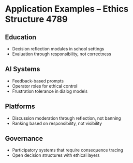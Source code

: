 # Application Examples – Ethics Structure 4789

## Education
- Decision reflection modules in school settings  
- Evaluation through responsibility, not correctness

## AI Systems
- Feedback-based prompts  
- Operator roles for ethical control  
- Frustration tolerance in dialog models

## Platforms
- Discussion moderation through reflection, not banning  
- Ranking based on responsibility, not visibility

## Governance
- Participatory systems that require consequence tracing  
- Open decision structures with ethical layers

